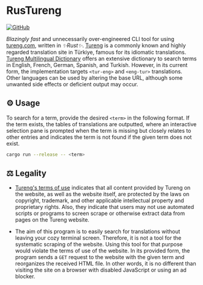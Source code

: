 # RusTureng

[![GitHub](https://img.shields.io/github/license/tunakasif/rustureng)](https://github.com/tunakasif/rustureng/blob/main/LICENSE)

*Blazingly fast* and unnecessarily over-engineered CLI tool for using [tureng.com](https://tureng.com/en/turkish-english), written in *✨Rust✨*. [Tureng](https://tureng.com/en/turkish-english) is a commonly known and highly regarded translation site in Türkiye, famous for its idiomatic translations. [Tureng Multilingual Dictionary](https://tureng.com/en/turkish-english) offers an extensive dictionary to search terms in English, French, German, Spanish, and Turkish. However, in its current form, the implementation targets `<tur-eng>` and `<eng-tur>` translations. Other languages can be used by altering the base URL, although some unwanted side effects or deficient output may occur.

## ⚙️ Usage

To search for a term, provide the desired `<term>` in the following format. If the term exists, the tables of translations are outputted, where an interactive selection pane is prompted when the term is missing but closely relates to other entries and indicates the term is not found if the given term does not exist.

```sh
cargo run --release -- <term>
```

## ⚖️ Legality

- [Tureng's terms of use](https://tureng.com/en/termsofuse) indicates that all content provided by Tureng on the website, as well as the website itself, are protected by the laws on copyright, trademark, and other applicable intellectual property and proprietary rights. Also, they indicate that users may not use automated scripts or programs to screen scrape or otherwise extract data from pages on the Tureng website.

- The aim of this program is to easily search for translations without leaving your cozy terminal screen. Therefore, it is not a tool for the systematic scraping of the website. Using this tool for that purpose would violate the terms of use of the website. In its provided form, the program sends a `GET` request to the website with the given term and reorganizes the received HTML file. In other words, it is no different than visiting the site on a browser with disabled JavaScript or using an ad blocker.
